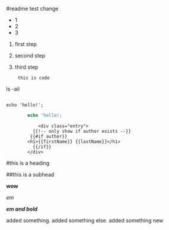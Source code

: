 
#readme
test change

* 1 
* 2
* 3

1. first step
2. second step
3. third step

        this is code


ls -ail

```

echo 'hello!';

```

```php
        echo 'hello!;
```

                <div class="entry">
              {{!-- only show if author exists --}}
             {{#if author}}
            <h1>{{firstName}} {{lastName}}</h1>
              {{/if}}
            </div>




#this is a heading

##this is a subhead

**wow**

*em*

***em and bold***


added something.
added something else.
added something new
